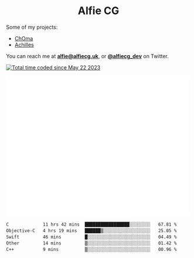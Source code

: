 <h1 align="center">Alfie CG</h1>

Some of my projects:
* [ChOma](https://github.com/opa334/ChOma)
* [Achilles](https://github.com/alfiecg24/Achilles)

You can reach me at **alfie@alfiecg.uk**, or **[@alfiecg_dev](https://twitter.com/alfiecg_dev)** on Twitter.

<a href="https://wakatime.com/@61592169-b9cf-4af8-b6fa-8ac7d4369b01"><img src="https://wakatime.com/badge/user/61592169-b9cf-4af8-b6fa-8ac7d4369b01.svg" alt="Total time coded since May 22 2023" /></a>


<img align="center" src="/github-metrics.svg" alt="Metrics" width="500">

 <!--[![GitHub Streak](https://streak-stats.demolab.com/?user=alfiecg24)](https://git.io/streak-stats)-->

<!--START_SECTION:waka-->

```txt
C             11 hrs 42 mins  █████████████████░░░░░░░░   67.81 %
Objective-C   4 hrs 19 mins   ██████▒░░░░░░░░░░░░░░░░░░   25.05 %
Swift         46 mins         █░░░░░░░░░░░░░░░░░░░░░░░░   04.49 %
Other         14 mins         ▒░░░░░░░░░░░░░░░░░░░░░░░░   01.42 %
C++           9 mins          ▒░░░░░░░░░░░░░░░░░░░░░░░░   00.96 %
```

<!--END_SECTION:waka-->
